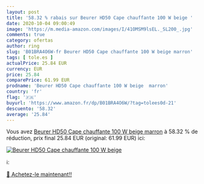 ```yaml
---
layout: post
title: '58.32 % rabais sur Beurer HD50 Cape chauffante 100 W beige '
date: 2020-10-04 09:00:49
image: 'https://m.media-amazon.com/images/I/41OMSM9lsEL._SL200_.jpg'
comments: true
category: ofertas
author: ring
slug: 'B01BRA4O6W-fr Beurer HD50 Cape chauffante 100 W beige marron'
tags: [ tole.es ]
actualPrice: 25.84 EUR
currency: EUR
price: 25.84
comparePrice: 61.99 EUR
prodname: 'Beurer HD50 Cape chauffante 100 W beige  marron'
country: 'fr'
flag: '🇫🇷'
buyurl: 'https://www.amazon.fr/dp/B01BRA4O6W/?tag=tolees0d-21'
descuento: '58.32'
average: '25.84'
---
```


Vous avez [Beurer HD50 Cape chauffante 100 W beige  marron](https://www.amazon.fr/dp/B01BRA4O6W/?tag=tolees0d-21)  à  58.32 % de réduction, prix final  25.84 EUR (original: 61.99 EUR) ici:

[![Beurer HD50 Cape chauffante 100 W beige ](https://m.media-amazon.com/images/I/41OMSM9lsEL._SL200_.jpg)](https://www.amazon.fr/dp/B01BRA4O6W/?tag=tolees0d-21)

ℹ️:


[🛒 Achetez-le maintenant!!](https://www.amazon.fr/dp/B01BRA4O6W/?tag=tolees0d-21)
